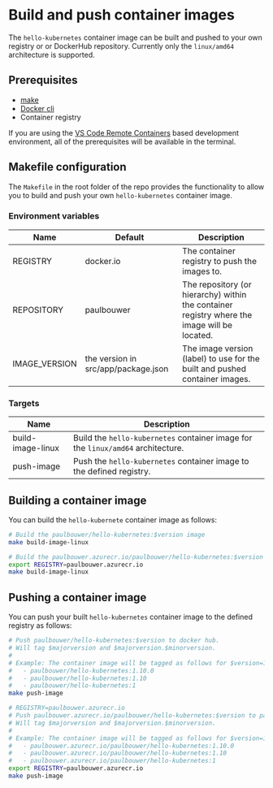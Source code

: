 # Build and push container images

The `hello-kubernetes` container image can be built and pushed to your own registry or or DockerHub repository. Currently only the `linux/amd64` architecture is supported.

## Prerequisites

- [make](https://www.gnu.org/software/make/)
- [Docker cli](https://www.docker.com/)
- Container registry

If you are using the [VS Code Remote Containers](https://marketplace.visualstudio.com/items?itemName=ms-vscode-remote.remote-containers) based development environment, all of the prerequisites will be available in the terminal.

## Makefile configuration

The `Makefile` in the root folder of the repo provides the functionality to allow you to build and push your own `hello-kubernetes` container image.

### Environment variables

| Name | Default | Description | 
| ---- | ------- | ----------- |
| REGISTRY | docker.io | The container registry to push the images to. |
| REPOSITORY | paulbouwer | The repository (or hierarchy) within the container registry where the image will be located. |
| IMAGE_VERSION | the version in src/app/package.json | The image version (label) to use for the built and pushed container images. |

### Targets

| Name | Description |
| ---- | ----------- |
| build-image-linux | Build the `hello-kubernetes` container image for the `linux/amd64` architecture. |
| push-image | Push the `hello-kubernetes` container image to the defined registry. |

## Building a container image

You can build the `hello-kubernete` container image as follows:

```bash
# Build the paulbouwer/hello-kubernetes:$version image
make build-image-linux

# Build the paulbouwer.azurecr.io/paulbouwer/hello-kubernetes:$version image
export REGISTRY=paulbouwer.azurecr.io
make build-image-linux
```

## Pushing a container image

You can push your built `hello-kubernetes` container image to the defined registry as follows:

```bash
# Push paulbouwer/hello-kubernetes:$version to docker hub.
# Will tag $majorversion and $majorversion.$minorversion.
#
# Example: The container image will be tagged as follows for $version=1.10.0
#   - paulbouwer/hello-kubernetes:1.10.0
#   - paulbouwer/hello-kubernetes:1.10
#   - paulbouwer/hello-kubernetes:1
make push-image

# REGISTRY=paulbouwer.azurecr.io
# Push paulbouwer.azurecr.io/paulbouwer/hello-kubernetes:$version to paulbouwer.azurecr.io.
# Will tag $majorversion and $majorversion.$minorversion.
#
# Example: The container image will be tagged as follows for $version=1.10.0
#   - paulbouwer.azurecr.io/paulbouwer/hello-kubernetes:1.10.0
#   - paulbouwer.azurecr.io/paulbouwer/hello-kubernetes:1.10
#   - paulbouwer.azurecr.io/paulbouwer/hello-kubernetes:1
export REGISTRY=paulbouwer.azurecr.io
make push-image
```